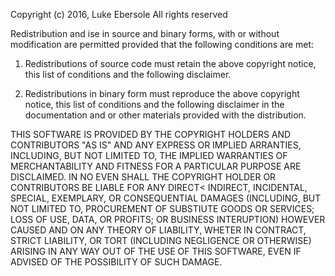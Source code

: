 Copyright (c) 2016, Luke Ebersole
All rights reserved

Redistribution and ise in source and binary forms, with or without modification are permitted provided that the following conditions are met:
1. Redistributions of source code must retain the above copyright notice, this list of conditions and the following disclaimer.

2. Redistributions in binary form must reproduce the above copyright notice, this list of conditions and the following disclaimer in the documentation and or other materials provided with the distribution.

THIS SOFTWARE IS PROVIDED BY THE COPYRIGHT HOLDERS AND CONTRIBUTORS "AS IS" AND ANY EXPRESS OR IMPLIED ARRANTIES, INCLUDING, BUT NOT LIMITED TO, THE IMPLIED WARRANTIES OF MERCHANTABILITY AND FITNESS FOR A PARTICULAR PURPOSE ARE DISCLAIMED. IN NO EVEN SHALL THE COPYRIGHT HOLDER OR CONTRIBUTORS BE LIABLE FOR ANY DIRECT< INDIRECT, INCIDENTAL, SPECIAL, EXEMPLARY, OR CONSEQUENTIAL DAMAGES (INCLUDING, BUT NOT LIMITED TO, PROCUREMENT OF SUBSTIUTE GOODS OR SERVICES; LOSS OF USE, DATA, OR PROFITS; OR BUSINESS INTERUPTION) HOWEVER CAUSED AND ON ANY THEORY OF LIABILITY, WHETER IN CONTRACT, STRICT LIABILITY, OR TORT (INCLUDING NEGLIGENCE OR OTHERWISE) ARISING IN ANY WAY OUT OF THE USE OF THIS SOFTWARE, EVEN IF ADVISED OF THE POSSIBILITY OF SUCH DAMAGE.
